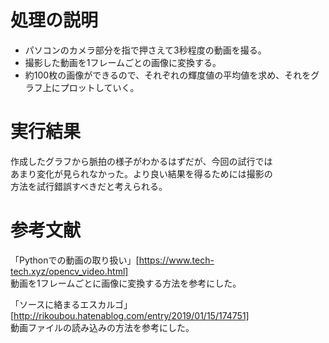 # 処理の説明  
- パソコンのカメラ部分を指で押さえて3秒程度の動画を撮る。
- 撮影した動画を1フレームごとの画像に変換する。
- 約100枚の画像ができるので、それぞれの輝度値の平均値を求め、それをグラフ上にプロットしていく。

# 実行結果
作成したグラフから脈拍の様子がわかるはずだが、今回の試行では  
あまり変化が見られなかった。より良い結果を得るためには撮影の  
方法を試行錯誤すべきだと考えられる。
　
# 参考文献
「Pythonでの動画の取り扱い」[https://www.tech-tech.xyz/opencv_video.html]  
動画を1フレームごとに画像に変換する方法を参考にした。

「ソースに絡まるエスカルゴ」[http://rikoubou.hatenablog.com/entry/2019/01/15/174751]  
動画ファイルの読み込みの方法を参考にした。
